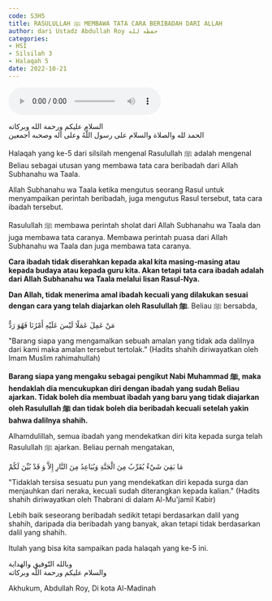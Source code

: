 ```yaml
---
code: S3H5
title: RASULULLAH ﷺ MEMBAWA TATA CARA BERIBADAH DARI ALLAH
author: dari Ustadz Abdullah Roy حفظه لله
categories:
- HSI
- Silsilah 3
- Halaqah 5
date: 2022-10-21
---
```


<audio controls="" src="https://docs.google.com/uc?export=open&id=1-ZAQrS8hQY5Y1dPnCLtSePF4_wiUOdIF"></audio>

<div class="dalil">
  السلام عليكم ورحمة الله وبركاته
  <br>
  الحمد لله والصلاة والسلام على رسول اللَّهُ وعلى آله وصحبه أجمعين
</div>

Halaqah yang ke-5 dari silsilah mengenal Rasulullah ﷺ adalah mengenal Beliau sebagai utusan yang membawa tata cara beribadah dari Allah Subhanahu wa Taala.

Allah Subhanahu wa Taala ketika mengutus seorang Rasul untuk menyampaikan perintah beribadah, juga mengutus Rasul tersebut, tata cara ibadah tersebut.

Rasulullah ﷺ membawa perintah sholat dari Allah Subhanahu wa Taala dan juga membawa tata caranya. Membawa perintah puasa dari Allah Subhanahu wa Taala dan juga membawa tata caranya.

**Cara ibadah tidak diserahkan kepada akal kita masing-masing atau kepada budaya atau kepada guru kita. Akan tetapi tata cara ibadah adalah dari Allah Subhanahu wa Taala melalui lisan Rasul-Nya.**

**Dan Allah, tidak menerima amal ibadah kecuali yang dilakukan sesuai dengan cara yang telah diajarkan oleh Rasulullah ﷺ**. Beliau ﷺ bersabda,
<div class="dalil">
  مَنْ عَمِلَ عَمَلًا لَيْسَ عَلَيْهِ أَمْرُنَا فَهُوَ رَدٌّ
  <p>
    "Barang siapa yang mengamalkan sebuah amalan yang tidak ada dalilnya dari kami maka amalan tersebut tertolak." (Hadits shahih diriwayatkan oleh Imam Muslim rahimahullah)
  </p>
</div>

**Barang siapa yang mengaku sebagai pengikut Nabi Muhammad ﷺ, maka hendaklah dia mencukupkan diri dengan ibadah yang sudah Beliau ajarkan. Tidak boleh dia membuat ibadah yang baru yang tidak diajarkan oleh Rasulullah ﷺ dan tidak boleh dia beribadah kecuali setelah yakin bahwa dalilnya shahih.**

Alhamdulillah, semua ibadah yang mendekatkan diri kita kepada surga telah Rasulullah ﷺ ajarkan. Beliau pernah mengatakan,
<div class="dalil">
  مَا بَقِيَ شَيْءٌ يُقَرِّبُ مِنَ الْجَنَّةِ وَيُبَاعِدُ مِنَ النَّارِ إِلاَّ وَ قَدْ بُيِّنَ لَكُمْ
  <p>
    "Tidaklah tersisa sesuatu pun yang mendekatkan diri kepada surga dan menjauhkan dari neraka, kecuali sudah diterangkan kepada kalian." (Hadits shahih diriwayatkan oleh Thabrani di dalam Al-Mu'jamil Kabir)
  </p>
</div>

Lebih baik seseorang beribadah sedikit tetapi berdasarkan dalil yang shahih, daripada dia beribadah yang banyak, akan tetapi tidak berdasarkan dalil yang shahih.

Itulah yang bisa kita sampaikan pada halaqah yang ke-5 ini.

<div class="dalil">
  وبالله التّوفيق والهداية
  <br>
  والسلام عليكم ورحمة اللّه وبركاته
</div>

<p class="signature">
  Akhukum, Abdullah Roy, 
  Di kota Al-Madinah
</p>
